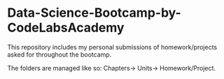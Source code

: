 # Data-Science-Bootcamp-by-CodeLabsAcademy

This repository includes my personal submissions of homework/projects asked for throughout the bootcamp.

The folders are managed like so: Chapters-> Units-> Homework/Project.
